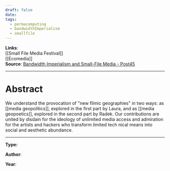 ```yaml
---
draft: false
date: 
tags:
  - permacomputing
  - bandwidthImperialism
  - smallfile
---
```


**Links**:<br>[[Small File Media Festival]]<br>[[Ecomedia]]<br>
**Source**: [Bandwidth Imperialism and Small-File Media - Post45](https://post45.org/2021/04/bandwidth-imperialism-and-small-file-media/)<br>
___
# Abstract

We understand the provocation of "new filmic geographies" in two ways: as [[media geopolitics]], explored in the first part by Laura, and as [[media geopoetics]], explored in the second part by Radek. Our contributions are united by disdain for the ideology of unlimited media access and admiration for the artists and hackers who transform limited tech nical means into social and aesthetic abundance.





___

**Type:**

**Author**:

**Year**:
